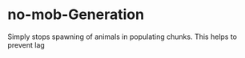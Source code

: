 # no-mob-Generation
Simply stops spawning of animals in populating chunks. This helps to prevent lag
